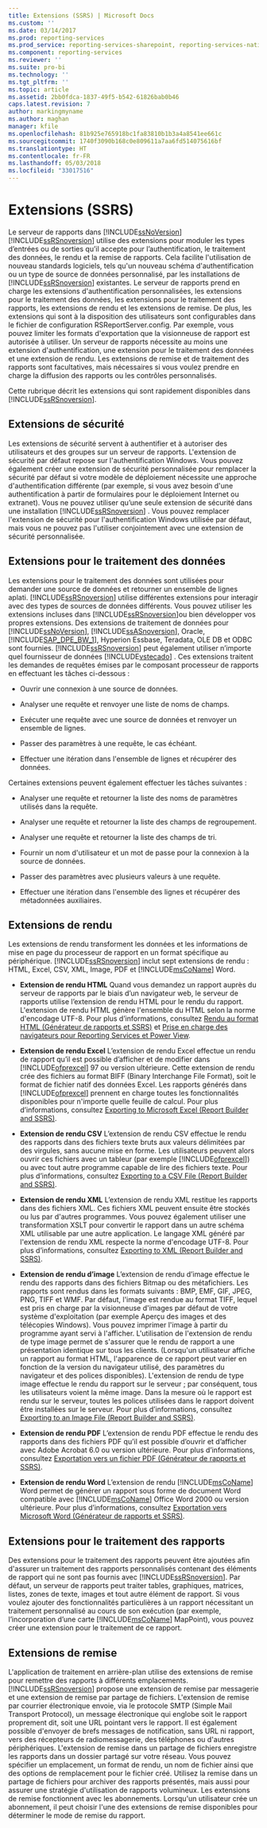 ```yaml
---
title: Extensions (SSRS) | Microsoft Docs
ms.custom: ''
ms.date: 03/14/2017
ms.prod: reporting-services
ms.prod_service: reporting-services-sharepoint, reporting-services-native
ms.component: reporting-services
ms.reviewer: ''
ms.suite: pro-bi
ms.technology: ''
ms.tgt_pltfrm: ''
ms.topic: article
ms.assetid: 2bb0fdca-1837-49f5-b542-61826bab0b46
caps.latest.revision: 7
author: markingmyname
ms.author: maghan
manager: kfile
ms.openlocfilehash: 81b925e765918bc1fa83810b1b3a4a8541ee661c
ms.sourcegitcommit: 1740f3090b168c0e809611a7aa6fd514075616bf
ms.translationtype: HT
ms.contentlocale: fr-FR
ms.lasthandoff: 05/03/2018
ms.locfileid: "33017516"
---
```

# <a name="extensions-ssrs"></a>Extensions (SSRS)
  Le serveur de rapports dans [!INCLUDE[ssNoVersion](../includes/ssnoversion-md.md)][!INCLUDE[ssRSnoversion](../includes/ssrsnoversion-md.md)] utilise des extensions pour moduler les types d’entrées ou de sorties qu’il accepte pour l’authentification, le traitement des données, le rendu et la remise de rapports. Cela facilite l'utilisation de nouveau standards logiciels, tels qu'un nouveau schéma d'authentification ou un type de source de données personnalisé, par les installations de [!INCLUDE[ssRSnoversion](../includes/ssrsnoversion-md.md)] existantes. Le serveur de rapports prend en charge les extensions d'authentification personnalisées, les extensions pour le traitement des données, les extensions pour le traitement des rapports, les extensions de rendu et les extensions de remise. De plus, les extensions qui sont à la disposition des utilisateurs sont configurables dans le fichier de configuration RSReportServer.config. Par exemple, vous pouvez limiter les formats d'exportation que la visionneuse de rapport est autorisée à utiliser. Un serveur de rapports nécessite au moins une extension d'authentification, une extension pour le traitement des données et une extension de rendu. Les extensions de remise et de traitement des rapports sont facultatives, mais nécessaires si vous voulez prendre en charge la diffusion des rapports ou les contrôles personnalisés.  
  
 Cette rubrique décrit les extensions qui sont rapidement disponibles dans [!INCLUDE[ssRSnoversion](../includes/ssrsnoversion-md.md)].  
  
## <a name="security-extensions"></a>Extensions de sécurité  
 Les extensions de sécurité servent à authentifier et à autoriser des utilisateurs et des groupes sur un serveur de rapports. L'extension de sécurité par défaut repose sur l'authentification Windows. Vous pouvez également créer une extension de sécurité personnalisée pour remplacer la sécurité par défaut si votre modèle de déploiement nécessite une approche d'authentification différente (par exemple, si vous avez besoin d'une authentification à partir de formulaires pour le déploiement Internet ou extranet). Vous ne pouvez utiliser qu’une seule extension de sécurité dans une installation [!INCLUDE[ssRSnoversion](../includes/ssrsnoversion-md.md)] . Vous pouvez remplacer l'extension de sécurité pour l'authentification Windows utilisée par défaut, mais vous ne pouvez pas l'utiliser conjointement avec une extension de sécurité personnalisée.  
  
## <a name="data-processing-extensions"></a>Extensions pour le traitement des données  
 Les extensions pour le traitement des données sont utilisées pour demander une source de données et retourner un ensemble de lignes aplati. [!INCLUDE[ssRSnoversion](../includes/ssrsnoversion-md.md)] utilise différentes extensions pour interagir avec des types de sources de données différents. Vous pouvez utiliser les extensions incluses dans [!INCLUDE[ssRSnoversion](../includes/ssrsnoversion-md.md)]ou bien développer vos propres extensions. Des extensions de traitement de données pour [!INCLUDE[ssNoVersion](../includes/ssnoversion-md.md)], [!INCLUDE[ssASnoversion](../includes/ssasnoversion-md.md)], Oracle, [!INCLUDE[SAP_DPE_BW_1](../includes/sap-dpe-bw-1-md.md)], Hyperion Essbase, Teradata, OLE DB et ODBC sont fournies. [!INCLUDE[ssRSnoversion](../includes/ssrsnoversion-md.md)] peut également utiliser n’importe quel fournisseur de données [!INCLUDE[vstecado](../includes/vstecado-md.md)] . Ces extensions traitent les demandes de requêtes émises par le composant processeur de rapports en effectuant les tâches ci-dessous :  
  
-   Ouvrir une connexion à une source de données.  
  
-   Analyser une requête et renvoyer une liste de noms de champs.  
  
-   Exécuter une requête avec une source de données et renvoyer un ensemble de lignes.  
  
-   Passer des paramètres à une requête, le cas échéant.  
  
-   Effectuer une itération dans l'ensemble de lignes et récupérer des données.  
  
 Certaines extensions peuvent également effectuer les tâches suivantes :  
  
-   Analyser une requête et retourner la liste des noms de paramètres utilisés dans la requête.  
  
-   Analyser une requête et retourner la liste des champs de regroupement.  
  
-   Analyser une requête et retourner la liste des champs de tri.  
  
-   Fournir un nom d'utilisateur et un mot de passe pour la connexion à la source de données.  
  
-   Passer des paramètres avec plusieurs valeurs à une requête.  
  
-   Effectuer une itération dans l'ensemble des lignes et récupérer des métadonnées auxiliaires.  
  
## <a name="rendering-extensions"></a>Extensions de rendu  
 Les extensions de rendu transforment les données et les informations de mise en page du processeur de rapport en un format spécifique au périphérique. [!INCLUDE[ssRSnoversion](../includes/ssrsnoversion-md.md)] inclut sept extensions de rendu : HTML, Excel, CSV, XML, Image, PDF et [!INCLUDE[msCoName](../includes/msconame-md.md)] Word.  
  
-   **Extension de rendu HTML** Quand vous demandez un rapport auprès du serveur de rapports par le biais d’un navigateur web, le serveur de rapports utilise l’extension de rendu HTML pour le rendu du rapport. L'extension de rendu HTML génère l'ensemble du HTML selon la norme d'encodage UTF-8. Pour plus d’informations, consultez [Rendu au format HTML &#40;Générateur de rapports et SSRS&#41;](../reporting-services/report-builder/rendering-to-html-report-builder-and-ssrs.md) et [Prise en charge des navigateurs pour Reporting Services et Power View](../reporting-services/browser-support-for-reporting-services-and-power-view.md).  
  
-   **Extension de rendu Excel** L’extension de rendu Excel effectue un rendu de rapport qu’il est possible d’afficher et de modifier dans [!INCLUDE[ofprexcel](../includes/ofprexcel-md.md)] 97 ou version ultérieure. Cette extension de rendu crée des fichiers au format BIFF (Binary Interchange File Format), soit le format de fichier natif des données Excel. Les rapports générés dans [!INCLUDE[ofprexcel](../includes/ofprexcel-md.md)] prennent en charge toutes les fonctionnalités disponibles pour n'importe quelle feuille de calcul. Pour plus d’informations, consultez [Exporting to Microsoft Excel &#40;Report Builder and SSRS&#41;](../reporting-services/report-builder/exporting-to-microsoft-excel-report-builder-and-ssrs.md).  
  
-   **Extension de rendu CSV** L’extension de rendu CSV effectue le rendu des rapports dans des fichiers texte bruts aux valeurs délimitées par des virgules, sans aucune mise en forme. Les utilisateurs peuvent alors ouvrir ces fichiers avec un tableur (par exemple [!INCLUDE[ofprexcel](../includes/ofprexcel-md.md)]) ou avec tout autre programme capable de lire des fichiers texte. Pour plus d’informations, consultez [Exporting to a CSV File &#40;Report Builder and SSRS&#41;](../reporting-services/report-builder/exporting-to-a-csv-file-report-builder-and-ssrs.md).  
  
-   **Extension de rendu XML** L’extension de rendu XML restitue les rapports dans des fichiers XML. Ces fichiers XML peuvent ensuite être stockés ou lus par d'autres programmes. Vous pouvez également utiliser une transformation XSLT pour convertir le rapport dans un autre schéma XML utilisable par une autre application. Le langage XML généré par l'extension de rendu XML respecte la norme d'encodage UTF-8. Pour plus d’informations, consultez [Exporting to XML &#40;Report Builder and SSRS&#41;](../reporting-services/report-builder/exporting-to-xml-report-builder-and-ssrs.md).  
  
-   **Extension de rendu d’image** L’extension de rendu d’image effectue le rendu des rapports dans des fichiers Bitmap ou des métafichiers. Les rapports sont rendus dans les formats suivants : BMP, EMF, GIF, JPEG, PNG, TIFF et WMF. Par défaut, l'image est rendue au format TIFF, lequel est pris en charge par la visionneuse d'images par défaut de votre système d'exploitation (par exemple Aperçu des images et des télécopies Windows). Vous pouvez imprimer l'image à partir du programme ayant servi à l'afficher. L'utilisation de l'extension de rendu de type image permet de s'assurer que le rendu de rapport a une présentation identique sur tous les clients. (Lorsqu'un utilisateur affiche un rapport au format HTML, l'apparence de ce rapport peut varier en fonction de la version du navigateur utilisé, des paramètres du navigateur et des polices disponibles). L'extension de rendu de type image effectue le rendu du rapport sur le serveur ; par conséquent, tous les utilisateurs voient la même image. Dans la mesure où le rapport est rendu sur le serveur, toutes les polices utilisées dans le rapport doivent être installées sur le serveur. Pour plus d’informations, consultez [Exporting to an Image File &#40;Report Builder and SSRS&#41;](../reporting-services/report-builder/exporting-to-an-image-file-report-builder-and-ssrs.md).  
  
-   **Extension de rendu PDF** L’extension de rendu PDF effectue le rendu des rapports dans des fichiers PDF qu’il est possible d’ouvrir et d’afficher avec Adobe Acrobat 6.0 ou version ultérieure. Pour plus d’informations, consultez [Exportation vers un fichier PDF &#40;Générateur de rapports et SSRS&#41;](../reporting-services/report-builder/exporting-to-a-pdf-file-report-builder-and-ssrs.md).  
  
-   **Extension de rendu Word** L’extension de rendu [!INCLUDE[msCoName](../includes/msconame-md.md)] Word permet de générer un rapport sous forme de document Word compatible avec [!INCLUDE[msCoName](../includes/msconame-md.md)] Office Word 2000 ou version ultérieure. Pour plus d’informations, consultez [Exportation vers Microsoft Word &#40;Générateur de rapports et SSRS&#41;](../reporting-services/report-builder/exporting-to-microsoft-word-report-builder-and-ssrs.md).  
  
## <a name="report-processing-extensions"></a>Extensions pour le traitement des rapports  
 Des extensions pour le traitement des rapports peuvent être ajoutées afin d'assurer un traitement des rapports personnalisés contenant des éléments de rapport qui ne sont pas fournis avec [!INCLUDE[ssRSnoversion](../includes/ssrsnoversion-md.md)]. Par défaut, un serveur de rapports peut traiter tables, graphiques, matrices, listes, zones de texte, images et tout autre élément de rapport. Si vous voulez ajouter des fonctionnalités particulières à un rapport nécessitant un traitement personnalisé au cours de son exécution (par exemple, l’incorporation d’une carte [!INCLUDE[msCoName](../includes/msconame-md.md)] MapPoint), vous pouvez créer une extension pour le traitement de ce rapport.  
  
## <a name="delivery-extensions"></a>Extensions de remise  
 L'application de traitement en arrière-plan utilise des extensions de remise pour remettre des rapports à différents emplacements. [!INCLUDE[ssRSnoversion](../includes/ssrsnoversion-md.md)] propose une extension de remise par messagerie et une extension de remise par partage de fichiers. L'extension de remise par courrier électronique envoie, via le protocole SMTP (Simple Mail Transport Protocol), un message électronique qui englobe soit le rapport proprement dit, soit une URL pointant vers le rapport. Il est également possible d'envoyer de brefs messages de notification, sans URL ni rapport, vers des récepteurs de radiomessagerie, des téléphones ou d'autres périphériques. L'extension de remise dans un partage de fichiers enregistre les rapports dans un dossier partagé sur votre réseau. Vous pouvez spécifier un emplacement, un format de rendu, un nom de fichier ainsi que des options de remplacement pour le fichier créé. Utilisez la remise dans un partage de fichiers pour archiver des rapports présentés, mais aussi pour assurer une stratégie d'utilisation de rapports volumineux. Les extensions de remise fonctionnent avec les abonnements. Lorsqu'un utilisateur crée un abonnement, il peut choisir l'une des extensions de remise disponibles pour déterminer le mode de remise du rapport.  
  
  
